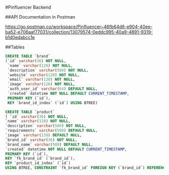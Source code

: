 
#Pinfluencer Backend


##API Documentation in Postman

https://go.postman.co/workspace/Pinfluencer~46fb64d6-e904-40ee-ba52-e706aaf77031/collection/13079574-0eddc995-40a9-4891-9319-b1d0edabcc1e

##Tables
```sql
CREATE TABLE `brand` 
(`id` varchar(36) NOT NULL,
 `name` varchar(120) NOT NULL,
 `description` varchar(500) NOT NULL,
 `website` varchar(120) NOT NULL,
 `email` varchar(120) NOT NULL,
 `image` varchar(120) NOT NULL,
 `auth_user_id` varchar(64) DEFAULT NULL,
 `created` datetime NOT NULL DEFAULT CURRENT_TIMESTAMP, 
 PRIMARY KEY (`id`), 
 KEY `brand_id_index` (`id`) USING BTREE)
```

```sql
CREATE TABLE `product` 
( `id` varchar(36) NOT NULL, 
`name` varchar(120) NOT NULL, 
`description` varchar(500) NOT NULL, 
`requirements` varchar(500) DEFAULT NULL, 
`image` varchar(120) DEFAULT NULL, 
`brand_id` varchar(36) NOT NULL, 
`brand_name` varchar(500) DEFAULT NULL, 
`created` datetime NOT NULL DEFAULT CURRENT_TIMESTAMP, 
PRIMARY KEY (`id`), 
KEY `fk_brand_id` (`brand_id`), 
KEY `product_id_index` (`id`) 
USING BTREE, CONSTRAINT `fk_brand_id` FOREIGN KEY (`brand_id`) REFERENCES `brand` (`id`) ) 
```

